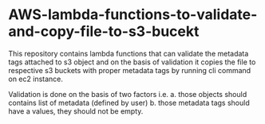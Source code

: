 # AWS-lambda-functions-to-validate-and-copy-file-to-s3-bucekt
This repository contains lambda functions that can validate the metadata tags attached to s3 object and on the basis of validation it copies the file to respective s3 buckets with proper metadata tags by running cli command on ec2 instance.

Validation is done on the basis of two factors i.e.
a. those objects should contains list of metadata (defined by user)
b. those metadata tags should have a values, they should not be empty.

